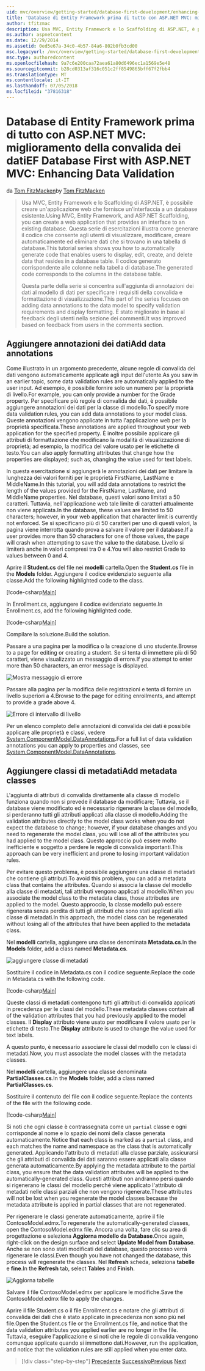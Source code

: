 ```yaml
---
uid: mvc/overview/getting-started/database-first-development/enhancing-data-validation
title: 'Database di Entity Framework prima di tutto con ASP.NET MVC: miglioramento della convalida dei dati | Microsoft Docs'
author: tfitzmac
description: Usa MVC, Entity Framework e lo Scaffolding di ASP.NET, è possibile creare un'applicazione web che fornisce un'interfaccia a un database esistente. Questa esercitazione seri...
ms.author: aspnetcontent
ms.date: 12/29/2014
ms.assetid: 0ed5e67a-34c0-4b57-84a6-802b0fb3cd00
msc.legacyurl: /mvc/overview/getting-started/database-first-development/enhancing-data-validation
msc.type: authoredcontent
ms.openlocfilehash: 9a7c6e200caa72aea61a80d6496ec1a1569e5e48
ms.sourcegitcommit: b28cd0313af316c051c2ff8549865bff67f2fbb4
ms.translationtype: MT
ms.contentlocale: it-IT
ms.lasthandoff: 07/05/2018
ms.locfileid: "37816318"
---
```

<a name="ef-database-first-with-aspnet-mvc-enhancing-data-validation"></a><span data-ttu-id="c2f9a-104">Database di Entity Framework prima di tutto con ASP.NET MVC: miglioramento della convalida dei dati</span><span class="sxs-lookup"><span data-stu-id="c2f9a-104">EF Database First with ASP.NET MVC: Enhancing Data Validation</span></span>
====================
<span data-ttu-id="c2f9a-105">da [Tom FitzMacken](https://github.com/tfitzmac)</span><span class="sxs-lookup"><span data-stu-id="c2f9a-105">by [Tom FitzMacken](https://github.com/tfitzmac)</span></span>

> <span data-ttu-id="c2f9a-106">Usa MVC, Entity Framework e lo Scaffolding di ASP.NET, è possibile creare un'applicazione web che fornisce un'interfaccia a un database esistente.</span><span class="sxs-lookup"><span data-stu-id="c2f9a-106">Using MVC, Entity Framework, and ASP.NET Scaffolding, you can create a web application that provides an interface to an existing database.</span></span> <span data-ttu-id="c2f9a-107">Questa serie di esercitazioni illustra come generare il codice che consente agli utenti di visualizzare, modificare, creare automaticamente ed eliminare dati che si trovano in una tabella di database.</span><span class="sxs-lookup"><span data-stu-id="c2f9a-107">This tutorial series shows you how to automatically generate code that enables users to display, edit, create, and delete data that resides in a database table.</span></span> <span data-ttu-id="c2f9a-108">Il codice generato corrispondente alle colonne nella tabella di database.</span><span class="sxs-lookup"><span data-stu-id="c2f9a-108">The generated code corresponds to the columns in the database table.</span></span>
> 
> <span data-ttu-id="c2f9a-109">Questa parte della serie si concentra sull'aggiunta di annotazioni dei dati al modello di dati per specificare i requisiti della convalida e formattazione di visualizzazione.</span><span class="sxs-lookup"><span data-stu-id="c2f9a-109">This part of the series focuses on adding data annotations to the data model to specify validation requirements and display formatting.</span></span> <span data-ttu-id="c2f9a-110">È stato migliorato in base al feedback degli utenti nella sezione dei commenti.</span><span class="sxs-lookup"><span data-stu-id="c2f9a-110">It was improved based on feedback from users in the comments section.</span></span>


## <a name="add-data-annotations"></a><span data-ttu-id="c2f9a-111">Aggiungere annotazioni dei dati</span><span class="sxs-lookup"><span data-stu-id="c2f9a-111">Add data annotations</span></span>

<span data-ttu-id="c2f9a-112">Come illustrato in un argomento precedente, alcune regole di convalida dei dati vengono automaticamente applicate agli input dell'utente.</span><span class="sxs-lookup"><span data-stu-id="c2f9a-112">As you saw in an earlier topic, some data validation rules are automatically applied to the user input.</span></span> <span data-ttu-id="c2f9a-113">Ad esempio, è possibile fornire solo un numero per la proprietà di livello.</span><span class="sxs-lookup"><span data-stu-id="c2f9a-113">For example, you can only provide a number for the Grade property.</span></span> <span data-ttu-id="c2f9a-114">Per specificare più regole di convalida dei dati, è possibile aggiungere annotazioni dei dati per la classe di modello.</span><span class="sxs-lookup"><span data-stu-id="c2f9a-114">To specify more data validation rules, you can add data annotations to your model class.</span></span> <span data-ttu-id="c2f9a-115">Queste annotazioni vengono applicate in tutta l'applicazione web per la proprietà specificata.</span><span class="sxs-lookup"><span data-stu-id="c2f9a-115">These annotations are applied throughout your web application for the specified property.</span></span> <span data-ttu-id="c2f9a-116">È inoltre possibile applicare gli attributi di formattazione che modificano la modalità di visualizzazione di proprietà; ad esempio, la modifica del valore usato per le etichette di testo.</span><span class="sxs-lookup"><span data-stu-id="c2f9a-116">You can also apply formatting attributes that change how the properties are displayed; such as, changing the value used for text labels.</span></span>

<span data-ttu-id="c2f9a-117">In questa esercitazione si aggiungerà le annotazioni dei dati per limitare la lunghezza dei valori forniti per le proprietà FirstName, LastName e MiddleName.</span><span class="sxs-lookup"><span data-stu-id="c2f9a-117">In this tutorial, you will add data annotations to restrict the length of the values provided for the FirstName, LastName, and MiddleName properties.</span></span> <span data-ttu-id="c2f9a-118">Nel database, questi valori sono limitati a 50 caratteri. Tuttavia, nell'applicazione web tale limite di caratteri attualmente non viene applicata.</span><span class="sxs-lookup"><span data-stu-id="c2f9a-118">In the database, these values are limited to 50 characters; however, in your web application that character limit is currently not enforced.</span></span> <span data-ttu-id="c2f9a-119">Se si specificano più di 50 caratteri per uno di questi valori, la pagina viene interrotta quando prova a salvare il valore per il database.</span><span class="sxs-lookup"><span data-stu-id="c2f9a-119">If a user provides more than 50 characters for one of those values, the page will crash when attempting to save the value to the database.</span></span> <span data-ttu-id="c2f9a-120">Livello si limiterà anche in valori compresi tra 0 e 4.</span><span class="sxs-lookup"><span data-stu-id="c2f9a-120">You will also restrict Grade to values between 0 and 4.</span></span>

<span data-ttu-id="c2f9a-121">Aprire il **Student.cs** del file nei **modelli** cartella.</span><span class="sxs-lookup"><span data-stu-id="c2f9a-121">Open the **Student.cs** file in the **Models** folder.</span></span> <span data-ttu-id="c2f9a-122">Aggiungere il codice evidenziato seguente alla classe.</span><span class="sxs-lookup"><span data-stu-id="c2f9a-122">Add the following highlighted code to the class.</span></span>

[!code-csharp[Main](enhancing-data-validation/samples/sample1.cs?highlight=5,15,17,20)]

<span data-ttu-id="c2f9a-123">In Enrollment.cs, aggiungere il codice evidenziato seguente.</span><span class="sxs-lookup"><span data-stu-id="c2f9a-123">In Enrollment.cs, add the following highlighted code.</span></span>

[!code-csharp[Main](enhancing-data-validation/samples/sample2.cs?highlight=5,10)]

<span data-ttu-id="c2f9a-124">Compilare la soluzione.</span><span class="sxs-lookup"><span data-stu-id="c2f9a-124">Build the solution.</span></span>

<span data-ttu-id="c2f9a-125">Passare a una pagina per la modifica o la creazione di uno studente.</span><span class="sxs-lookup"><span data-stu-id="c2f9a-125">Browse to a page for editing or creating a student.</span></span> <span data-ttu-id="c2f9a-126">Se si tenta di immettere più di 50 caratteri, viene visualizzato un messaggio di errore.</span><span class="sxs-lookup"><span data-stu-id="c2f9a-126">If you attempt to enter more than 50 characters, an error message is displayed.</span></span>

![Mostra messaggio di errore](enhancing-data-validation/_static/image1.png)

<span data-ttu-id="c2f9a-128">Passare alla pagina per la modifica delle registrazioni e tenta di fornire un livello superiori a 4.</span><span class="sxs-lookup"><span data-stu-id="c2f9a-128">Browse to the page for editing enrollments, and attempt to provide a grade above 4.</span></span>

![Errore di intervallo di livello](enhancing-data-validation/_static/image2.png)

<span data-ttu-id="c2f9a-130">Per un elenco completo delle annotazioni di convalida dei dati è possibile applicare alle proprietà e classi, vedere [System.ComponentModel.DataAnnotations](https://msdn.microsoft.com/library/system.componentmodel.dataannotations.aspx).</span><span class="sxs-lookup"><span data-stu-id="c2f9a-130">For a full list of data validation annotations you can apply to properties and classes, see [System.ComponentModel.DataAnnotations](https://msdn.microsoft.com/library/system.componentmodel.dataannotations.aspx).</span></span>

## <a name="add-metadata-classes"></a><span data-ttu-id="c2f9a-131">Aggiungere classi di metadati</span><span class="sxs-lookup"><span data-stu-id="c2f9a-131">Add metadata classes</span></span>

<span data-ttu-id="c2f9a-132">L'aggiunta di attributi di convalida direttamente alla classe di modello funziona quando non si prevede il database da modificare; Tuttavia, se il database viene modificato ed è necessario rigenerare la classe del modello, si perderanno tutti gli attributi applicati alla classe di modello.</span><span class="sxs-lookup"><span data-stu-id="c2f9a-132">Adding the validation attributes directly to the model class works when you do not expect the database to change; however, if your database changes and you need to regenerate the model class, you will lose all of the attributes you had applied to the model class.</span></span> <span data-ttu-id="c2f9a-133">Questo approccio può essere molto inefficiente e soggetto a perdere le regole di convalida importanti.</span><span class="sxs-lookup"><span data-stu-id="c2f9a-133">This approach can be very inefficient and prone to losing important validation rules.</span></span>

<span data-ttu-id="c2f9a-134">Per evitare questo problema, è possibile aggiungere una classe di metadati che contiene gli attributi.</span><span class="sxs-lookup"><span data-stu-id="c2f9a-134">To avoid this problem, you can add a metadata class that contains the attributes.</span></span> <span data-ttu-id="c2f9a-135">Quando si associa la classe del modello alla classe di metadati, tali attributi vengono applicati al modello.</span><span class="sxs-lookup"><span data-stu-id="c2f9a-135">When you associate the model class to the metadata class, those attributes are applied to the model.</span></span> <span data-ttu-id="c2f9a-136">Questo approccio, la classe modello può essere rigenerata senza perdita di tutti gli attributi che sono stati applicati alla classe di metadati.</span><span class="sxs-lookup"><span data-stu-id="c2f9a-136">In this approach, the model class can be regenerated without losing all of the attributes that have been applied to the metadata class.</span></span>

<span data-ttu-id="c2f9a-137">Nel **modelli** cartella, aggiungere una classe denominata **Metadata.cs**.</span><span class="sxs-lookup"><span data-stu-id="c2f9a-137">In the **Models** folder, add a class named **Metadata.cs**.</span></span>

![aggiungere classe di metadati](enhancing-data-validation/_static/image3.png)

<span data-ttu-id="c2f9a-139">Sostituire il codice in Metadata.cs con il codice seguente.</span><span class="sxs-lookup"><span data-stu-id="c2f9a-139">Replace the code in Metadata.cs with the following code.</span></span>

[!code-csharp[Main](enhancing-data-validation/samples/sample3.cs)]

<span data-ttu-id="c2f9a-140">Queste classi di metadati contengono tutti gli attributi di convalida applicati in precedenza per le classi del modello.</span><span class="sxs-lookup"><span data-stu-id="c2f9a-140">These metadata classes contain all of the validation attributes that you had previously applied to the model classes.</span></span> <span data-ttu-id="c2f9a-141">Il **Display** attributo viene usato per modificare il valore usato per le etichette di testo.</span><span class="sxs-lookup"><span data-stu-id="c2f9a-141">The **Display** attribute is used to change the value used for text labels.</span></span>

<span data-ttu-id="c2f9a-142">A questo punto, è necessario associare le classi del modello con le classi di metadati.</span><span class="sxs-lookup"><span data-stu-id="c2f9a-142">Now, you must associate the model classes with the metadata classes.</span></span>

<span data-ttu-id="c2f9a-143">Nel **modelli** cartella, aggiungere una classe denominata **PartialClasses.cs**.</span><span class="sxs-lookup"><span data-stu-id="c2f9a-143">In the **Models** folder, add a class named **PartialClasses.cs**.</span></span>

<span data-ttu-id="c2f9a-144">Sostituire il contenuto del file con il codice seguente.</span><span class="sxs-lookup"><span data-stu-id="c2f9a-144">Replace the contents of the file with the following code.</span></span>

[!code-csharp[Main](enhancing-data-validation/samples/sample4.cs)]

<span data-ttu-id="c2f9a-145">Si noti che ogni classe è contrassegnata come un `partial` classe e ogni corrisponde al nome e lo spazio dei nomi della classe generata automaticamente.</span><span class="sxs-lookup"><span data-stu-id="c2f9a-145">Notice that each class is marked as a `partial` class, and each matches the name and namespace as the class that is automatically generated.</span></span> <span data-ttu-id="c2f9a-146">Applicando l'attributo di metadati alla classe parziale, assicurarsi che gli attributi di convalida dei dati saranno essere applicati alla classe generata automaticamente.</span><span class="sxs-lookup"><span data-stu-id="c2f9a-146">By applying the metadata attribute to the partial class, you ensure that the data validation attributes will be applied to the automatically-generated class.</span></span> <span data-ttu-id="c2f9a-147">Questi attributi non andranno persi quando si rigenerano le classi del modello perché viene applicato l'attributo di metadati nelle classi parziali che non vengono rigenerate.</span><span class="sxs-lookup"><span data-stu-id="c2f9a-147">These attributes will not be lost when you regenerate the model classes because the metadata attribute is applied in partial classes that are not regenerated.</span></span>

<span data-ttu-id="c2f9a-148">Per rigenerare le classi generate automaticamente, aprire il file ContosoModel.edmx.</span><span class="sxs-lookup"><span data-stu-id="c2f9a-148">To regenerate the automatically-generated classes, open the ContosoModel.edmx file.</span></span> <span data-ttu-id="c2f9a-149">Ancora una volta, fare clic su area di progettazione e seleziona **Aggiorna modello da Database**.</span><span class="sxs-lookup"><span data-stu-id="c2f9a-149">Once again, right-click on the design surface and select **Update Model from Database**.</span></span> <span data-ttu-id="c2f9a-150">Anche se non sono stati modificati del database, questo processo verrà rigenerare le classi.</span><span class="sxs-lookup"><span data-stu-id="c2f9a-150">Even though you have not changed the database, this process will regenerate the classes.</span></span> <span data-ttu-id="c2f9a-151">Nel **Refresh** scheda, seleziona **tabelle** e **fine**.</span><span class="sxs-lookup"><span data-stu-id="c2f9a-151">In the **Refresh** tab, select **Tables** and **Finish**.</span></span>

![Aggiorna tabelle](enhancing-data-validation/_static/image4.png)

<span data-ttu-id="c2f9a-153">Salvare il file ContosoModel.edmx per applicare le modifiche.</span><span class="sxs-lookup"><span data-stu-id="c2f9a-153">Save the ContosoModel.edmx file to apply the changes.</span></span>

<span data-ttu-id="c2f9a-154">Aprire il file Student.cs o il file Enrollment.cs e notare che gli attributi di convalida dei dati che è stato applicato in precedenza non sono più nel file.</span><span class="sxs-lookup"><span data-stu-id="c2f9a-154">Open the Student.cs file or the Enrollment.cs file, and notice that the data validation attributes you applied earlier are no longer in the file.</span></span> <span data-ttu-id="c2f9a-155">Tuttavia, eseguire l'applicazione e si noti che le regole di convalida vengono comunque applicate quando si immettono dati.</span><span class="sxs-lookup"><span data-stu-id="c2f9a-155">However, run the application, and notice that the validation rules are still applied when you enter data.</span></span>

> [!div class="step-by-step"]
> <span data-ttu-id="c2f9a-156">[Precedente](customizing-a-view.md)
> [Successivo](publish-to-azure.md)</span><span class="sxs-lookup"><span data-stu-id="c2f9a-156">[Previous](customizing-a-view.md)
[Next](publish-to-azure.md)</span></span>
